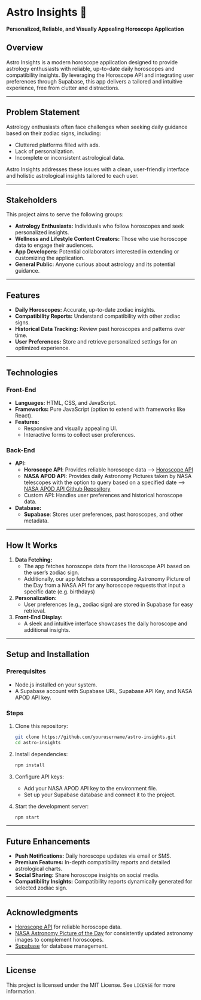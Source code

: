 # Astro Insights 🌌  
**Personalized, Reliable, and Visually Appealing Horoscope Application**

## Overview  
Astro Insights is a modern horoscope application designed to provide astrology enthusiasts with reliable, up-to-date daily horoscopes and compatibility insights. By leveraging the Horoscope API and integrating user preferences through Supabase, this app delivers a tailored and intuitive experience, free from clutter and distractions.

---

## Problem Statement  
Astrology enthusiasts often face challenges when seeking daily guidance based on their zodiac signs, including:  
- Cluttered platforms filled with ads.  
- Lack of personalization.  
- Incomplete or inconsistent astrological data.  

Astro Insights addresses these issues with a clean, user-friendly interface and holistic astrological insights tailored to each user.

---

## Stakeholders  
This project aims to serve the following groups:  
- **Astrology Enthusiasts:** Individuals who follow horoscopes and seek personalized insights.  
- **Wellness and Lifestyle Content Creators:** Those who use horoscope data to engage their audiences.  
- **App Developers:** Potential collaborators interested in extending or customizing the application.  
- **General Public:** Anyone curious about astrology and its potential guidance.  

---

## Features  
- **Daily Horoscopes:** Accurate, up-to-date zodiac insights.  
- **Compatibility Reports:** Understand compatibility with other zodiac signs.  
- **Historical Data Tracking:** Review past horoscopes and patterns over time.  
- **User Preferences:** Store and retrieve personalized settings for an optimized experience.  

---

## Technologies  
### Front-End  
- **Languages:** HTML, CSS, and JavaScript.  
- **Frameworks:** Pure JavaScript (option to extend with frameworks like React).  
- **Features:**  
  - Responsive and visually appealing UI.  
  - Interactive forms to collect user preferences.  

### Back-End  
- **API:**  
  - **Horoscope API**: Provides reliable horoscope data --> [Horoscope API](https://horoscope-app-api.vercel.app/) 
  - **NASA APOD API**: Provides daily Astronomy Pictures taken by NASA telescopes with the option to query based on a specified date --> [NASA APOD API Github Repository](https://github.com/nasa/apod-api) 
  - Custom API: Handles user preferences and historical horoscope data.  
- **Database:**  
  - **Supabase**: Stores user preferences, past horoscopes, and other metadata.  

---

## How It Works  
1. **Data Fetching:**  
   - The app fetches horoscope data from the Horoscope API based on the user’s zodiac sign.
   - Additionally, our app fetches a corresponding Astronomy Picture of the Day from a NASA API for any horoscope requests that input a specific date (e.g. birthdays)  
2. **Personalization:**  
   - User preferences (e.g., zodiac sign) are stored in Supabase for easy retrieval.   
3. **Front-End Display:**  
   - A sleek and intuitive interface showcases the daily horoscope and additional insights.  

---

## Setup and Installation  
### Prerequisites  
- Node.js installed on your system.  
- A Supabase account with Supabase URL, Supabase API Key, and NASA APOD API key.  

### Steps  
1. Clone this repository:  
   ```bash
   git clone https://github.com/yourusername/astro-insights.git
   cd astro-insights

2. Install dependencies:  
   ```bash
   npm install
   ```  
3. Configure API keys:  
   - Add your NASA APOD API key to the environment file.  
   - Set up your Supabase database and connect it to the project.  

4. Start the development server:  
   ```bash
   npm start
   ```  
---

## Future Enhancements  
- **Push Notifications:** Daily horoscope updates via email or SMS.  
- **Premium Features:** In-depth compatibility reports and detailed astrological charts.  
- **Social Sharing:** Share horoscope insights on social media.
- **Compatibility Insights:** Compatibility reports dynamically generated for selected zodiac sign.   

---

## Acknowledgments  
- [Horoscope API](https://horoscope-app-api.vercel.app/) for reliable horoscope data. 
- [NASA Astronomy Picture of the Day](https://github.com/nasa/apod-api) for consistently updated astronomy images to complement horoscopes.
- [Supabase](https://supabase.com/) for database management.  

---

## License  
This project is licensed under the MIT License. See `LICENSE` for more information.
